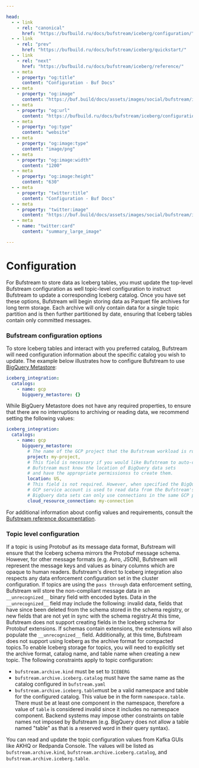 ```yaml
---

head:
  - - link
    - rel: "canonical"
      href: "https://bufbuild.ru/docs/bufstream/iceberg/configuration/"
  - - link
    - rel: "prev"
      href: "https://bufbuild.ru/docs/bufstream/iceberg/quickstart/"
  - - link
    - rel: "next"
      href: "https://bufbuild.ru/docs/bufstream/iceberg/reference/"
  - - meta
    - property: "og:title"
      content: "Configuration - Buf Docs"
  - - meta
    - property: "og:image"
      content: "https://buf.build/docs/assets/images/social/bufstream/iceberg/configuration.png"
  - - meta
    - property: "og:url"
      content: "https://bufbuild.ru/docs/bufstream/iceberg/configuration/"
  - - meta
    - property: "og:type"
      content: "website"
  - - meta
    - property: "og:image:type"
      content: "image/png"
  - - meta
    - property: "og:image:width"
      content: "1200"
  - - meta
    - property: "og:image:height"
      content: "630"
  - - meta
    - property: "twitter:title"
      content: "Configuration - Buf Docs"
  - - meta
    - property: "twitter:image"
      content: "https://buf.build/docs/assets/images/social/bufstream/iceberg/configuration.png"
  - - meta
    - name: "twitter:card"
      content: "summary_large_image"

---
```


# Configuration

For Bufstream to store data as Iceberg tables, you must update the top-level Bufstream configuration as well topic-level configuration to instruct Bufstream to update a corresponding Iceberg catalog. Once you have set these options, Bufstream will begin storing data as Parquet file archives for long term storage. Each archive will only contain data for a single topic partition and is then further partitioned by date, ensuring that Iceberg tables contain only committed messages.

### Bufstream configuration options

To store Iceberg tables and interact with you preferred catalog, Bufstream will need configuration information about the specific catalog you wish to update. The example below illustrates how to configure Bufstream to use [BigQuery Metastore](https://cloud.google.com/bigquery/docs/about-bqms):

```yaml
iceberg_integration:
  catalogs:
    - name: gcp
      bigquery_metastore: {}
```

While BigQuery Metastore does not have any required properties, to ensure that there are no interruptions to archiving or reading data, we recommend setting the following values:

```yaml
iceberg_integration:
  catalogs:
    - name: gcp
      bigquery_metastore:
        # The name of the GCP project that the Bufstream workload is running in.
        project: my-project,
        # This field is necessary if you would like Bufstream to auto-create data sets.
        # Bufstream must know the location of BigQuery data sets
        # and have the appropriate permissionss to create them.
        location: US,
        # This field is not required. However, when specified the BigQuery Cloud Resource connection's
        # GCP service account is used to read data from the Bufstream's GCS bucket.
        # BigQuery data sets can only use connections in the same GCP project and location.
        cloud_resource_connection: my-connection
```

For additional information about config values and requirements, consult the [Bufstream reference documentation](../../reference/configuration/bufstream-yaml/).

### Topic level configuration

If a topic is using Protobuf as its message data format, Bufstream will ensure that the Iceberg schema mirrors the Protobuf message schema. However, for other message formats (e.g. Avro, JSON), Bufstream will represent the message keys and values as binary columns which are opaque to human readers. Bufstream's direct to Iceberg integration also respects any data enforcement configuration set in the cluster configuration. If topics are using the `pass through` data enforcement setting, Bufstream will store the non-compliant message data in an `__unrecognized__` binary field with encoded bytes. Data in the `__unrecognized__` field may include the following: invalid data, fields that have since been deleted from the schema stored in the schema registry, or new fields that are not yet in sync with the schema registry.At this time, Bufstream does not support creating fields in the Iceberg schema for Protobuf extensions. If schemas contain extensions, the extensions will also populate the `__unrecognized__` field. Additionally, at this time, Bufstream does not support using Iceberg as the archive format for compacted topics.To enable Iceberg storage for topics, you will need to explicitly set the archive format, catalog name, and table name when creating a new topic. The following constraints apply to topic configuration:

- `bufstream.archive.kind` must be set to `ICEBERG`
- `bufstream.archive.iceberg.catalog` must have the same name as the catalog configured in `bufstream.yaml`
- `bufstream.archive.iceberg.table`must be a valid namespace and table for the configured catalog. This value be in the form `namespace.table`. There must be at least one component in the namespace, therefore a value of `table` is considered invalid since it includes no namespace component. Backend systems may impose other constraints on table names not imposed by Bufstream (e.g. BigQuery does not allow a table named "table" as that is a reserved word in their query syntax).

You can read and update the topic configuration values from Kafka GUIs like AKHQ or Redpanda Console. The values will be listed as `bufstream.archive.kind`, `bufstream.archive.iceberg.catalog`, and `bufstream.archive.iceberg.table`.
